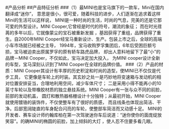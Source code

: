#产品分析
##产品特征分析
###（1）最MINI也是宝马旗下的一款车，Mini在国内翻译成“迷你”，
意思是很小，很可爱，随着科技的进步，人们逐渐在追求着这样Mini的生活可以这样说，
MINI是一种时尚的生活，时尚的气息，完美的还是它那可爱的外型设计。MINI Cooper,它曾经是时代的符号，潮流的象征；
而在时光荏苒的多年以后，它就像蒙尘的宝石被重新发掘
，基因获得了重组，品牌获得了重生。自2000年MINI Cooper经宝马重新设计、生产。包装上市之后，全球的高端小车市场就已经被之主导，
1994年，宝马收购罗孚集团后，6年后受困巨额亏损，宝马被迫卖出原属罗孚的原有轿车路虎品牌，
却出人意料地留下了最“小”的品牌－MINI Cooper，不仅如此，宝马决定加大投入，
为MINI cooper设计全新的车型，宝马深刻认识到了MINI Cooper在全球的品牌价值。
###（2）产品的材质：MINI Cooper其设计有丰厚的历史积淀和时尚的造型，使MINI已不仅仅是代步工具，
它更像是车轮上的时装。其玄妙之处一是巧妙地将变速箱与发动机的相对位置安排妥当，合理地利用空间，减少车体尺寸；
二是采用小得不能再小的10英寸车轮以及带橡胶材质的独立悬挂系统。MINI Cooper有一张与众不同的前脸，前部的发动机盖，
圆灯和散热器格栅设计十分独特；从最初开始，MINI Cooper就使用镀铬的装饰件，不仅使整车有了很好的质感，
而且线条也体现出简洁、干净。后部宽阔陡直的车身配合闪亮的车轮，使整部车简洁而又动感十足。
MINI的开发者、赛车设计师约翰库柏在第一次驾驶迷你车后说道：“迷你使你的面庞绽放笑容”。的确MINI的椭圆的前脸，加上倾斜的大灯
，使人忍不住要多看几眼。
